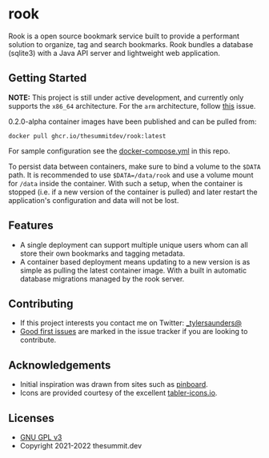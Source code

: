 # rook
Rook is a open source bookmark service built to provide a performant solution to organize,
tag and search bookmarks. Rook bundles a database (sqlite3) with a Java API server and lightweight
web application.

## Getting Started

**NOTE:** This project is still under active development, and currently only supports the `x86_64` 
architecture. For the `arm` architecture, follow [this](https://github.com/thesummitdev/rook/issues/26)
issue.

0.2.0-alpha container images have been published and can be pulled from:

`docker pull ghcr.io/thesummitdev/rook:latest`

For sample configuration see the [docker-compose.yml](docker-compose.yml) in this repo.

To persist data between containers, make sure to bind a volume to the `$DATA` path. 
It is recommended to use `$DATA=/data/rook` and use a volume mount for `/data` inside the container.
With such a setup, when the container is stopped (i.e. if a new version of the container is pulled)
and later restart the application's configuration and data will not be lost.

## Features

* A single deployment can support multiple unique users whom can all store their own bookmarks and tagging metadata.
* A container based deployment means updating to a new version is as simple as pulling the latest container image.
  With a built in automatic database migrations managed by the rook server.

## Contributing

* If this project interests you contact me on Twitter: [_tylersaunders@](https://twitter.com/_tylersaunders)
* [Good first issues](https://github.com/thesummitdev/rook/issues?q=is%3Aissue+is%3Aopen+label%3A%22good+first+issue%22) 
  are marked in the issue tracker if you are looking to contribute.

## Acknowledgements

* Initial inspiration was drawn from sites such as [pinboard](https://pinboard.in/).
* Icons are provided courtesy of the excellent [tabler-icons.io](https://tabler-icons.io).

## Licenses

* [GNU GPL v3](http://www.gnu.org/licenses/gpl.html)
* Copyright 2021-2022 thesummit.dev
